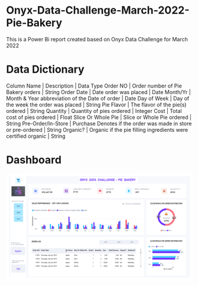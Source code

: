 # Onyx-Data-Challenge-March-2022-Pie-Bakery
This is a Power Bi report created based on Onyx Data Challenge for March 2022

# Data Dictionary
Column Name	|  Description	| Data Type
Order NO |	Order number of Pie Bakery orders |	String
Order Date |	Date order was placed |	Date
Month/Yr |	Month & Year abbreviation of the Date of order |	Date
Day of Week |	Day of the week the order was placed |	String
Pie Flavor |	The flavor of the pie(s) ordered |	String
Quantity |	Quantity of pies ordered |	Integer
Cost |	Total cost of pies ordered |	Float
Slice Or Whole Pie |	Slice or Whole Pie ordered |	String
Pre-Order/In-Store | Purchase	Denotes if the order was made in store or pre-ordered |	String
Organic? |	Organic if the pie filling ingredients were certified organic |	String


# Dashboard

<p align="center">
<img src="https://github.com/devsingh-code/Onyx-Data-Challenge-March-2022-Pie-Bakery/blob/main/Onyx%20Pie%20Bakery%20Challenge.png">
</p>

